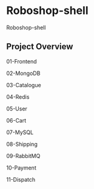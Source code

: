 # Roboshop-shell
Roboshop-shell

Project Overview
-----------------
01-Frontend

02-MongoDB

03-Catalogue

04-Redis

05-User

06-Cart

07-MySQL

08-Shipping

09-RabbitMQ


10-Payment

11-Dispatch